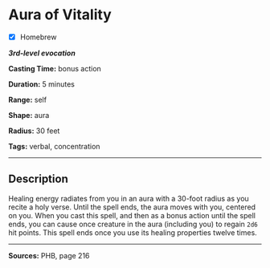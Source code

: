 # Aura of Vitality

- [x] Homebrew

***3rd-level evocation***

**Casting Time:** bonus action

**Duration:** 5 minutes

**Range:** self

**Shape:** aura

**Radius:** 30 feet

**Tags:** verbal, concentration

---

## Description
Healing energy radiates from you in an aura with a 30-foot radius as you recite a holy verse.
Until the spell ends, the aura moves with you, centered on you.
When you cast this spell, and then as a bonus action until the spell ends, you can cause once creature in the aura (including you) to regain `2d6` hit points.
This spell ends once you use its healing properties twelve times.

---

**Sources:** PHB, page 216
